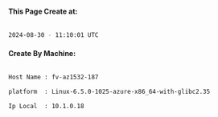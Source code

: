 
   
#### This Page Create at:

```bash

2024-08-30 - 11:10:01 UTC

```

#### Create By Machine:

```bash

Host Name : fv-az1532-187

platform  : Linux-6.5.0-1025-azure-x86_64-with-glibc2.35

Ip Local  : 10.1.0.18

```

